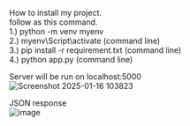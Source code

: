 How to install my project.<br>
follow as this command.<br>
  1.) python -m venv myenv <br>
  2.) myenv\Script\activate (command line) <br>
  3.) pip install -r requirement.txt (command line) <br>
  4.) python app.py (command line) <br>

Server will be run on localhost:5000 <br>
![Screenshot 2025-01-16 103823](https://github.com/user-attachments/assets/aab1401d-8b52-452c-9b42-43e37bf5590f)<br>

JSON response<br>
![image](https://github.com/user-attachments/assets/53e0da8d-9a03-496a-be8c-4ff6802f522e)

